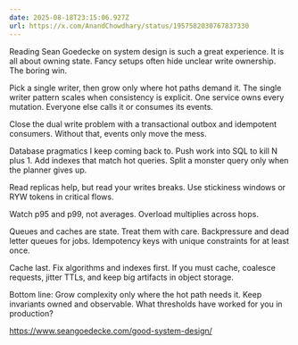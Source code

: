 ```yaml
---
date: 2025-08-18T23:15:06.927Z
url: https://x.com/AnandChowdhary/status/1957582030767837330
---
```


Reading Sean Goedecke on system design is such a great experience. It is all about owning state. Fancy setups often hide unclear write ownership. The boring win.  
  
Pick a single writer, then grow only where hot paths demand it. The single writer pattern scales when consistency is explicit. One service owns every mutation. Everyone else calls it or consumes its events.  
  
Close the dual write problem with a transactional outbox and idempotent consumers. Without that, events only move the mess.  
  
Database pragmatics I keep coming back to. Push work into SQL to kill N plus 1\. Add indexes that match hot queries. Split a monster query only when the planner gives up.  
  
Read replicas help, but read your writes breaks. Use stickiness windows or RYW tokens in critical flows.  
  
Watch p95 and p99, not averages. Overload multiplies across hops.  
  
Queues and caches are state. Treat them with care. Backpressure and dead letter queues for jobs. Idempotency keys with unique constraints for at least once.  
  
Cache last. Fix algorithms and indexes first. If you must cache, coalesce requests, jitter TTLs, and keep big artifacts in object storage.  
  
Bottom line: Grow complexity only where the hot path needs it. Keep invariants owned and observable. What thresholds have worked for you in production?  
  
<https://www.seangoedecke.com/good-system-design/>